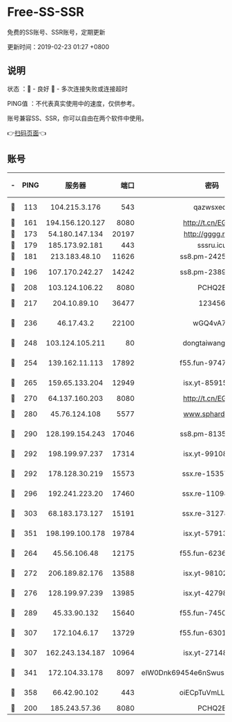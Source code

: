 # Free-SS-SSR

免费的SS账号、SSR账号，定期更新

更新时间：2019-02-23 01:27 +0800

## 说明

状态     ：🙂 - 良好 🙁 - 多次连接失败或连接超时

PING值   ：不代表真实使用中的速度，仅供参考。

账号兼容SS、SSR，你可以自由在两个软件中使用。

👉[扫码页面](https://liesauer.github.io/free-ss-ssr.github.io/)👈

## 账号

|-|PING|服务器|端口|密码|加密方式|区域|
|:----:|:----:|:-----:|-----:|:----:|:----:|:----:|
|🙂|113|104.215.3.176|543|qazwsxedc|aes-256-gcm|JP|
|🙂|161|194.156.120.127|8080|http://t.cn/EGJIyrl|rc4-md5|RU|
|🙂|173|54.180.147.134|20197|http://gggg.rocks|chacha20|KR|
|🙂|179|185.173.92.181|443|sssru.icu|rc4-md5|RU|
|🙂|181|213.183.48.10|11626|ss8.pm-24251801|rc4-md5|RU|
|🙂|196|107.170.242.27|14242|ss8.pm-23899495|aes-256-cfb|US|
|🙂|208|103.124.106.22|8080|PCHQ2E|rc4-md5|US|
|🙂|217|204.10.89.10|36477|123456|aes-256-cfb|US|
|🙂|236|46.17.43.2|22100|wGQ4vA7D|aes-256-gcm|RU|
|🙂|248|103.124.105.211|80|dongtaiwang.com|aes-256-cfb|US|
|🙂|254|139.162.11.113|17892|f55.fun-97471497|aes-256-cfb|SG|
|🙂|265|159.65.133.204|12949|isx.yt-85915065|aes-256-cfb|SG|
|🙂|270|64.137.160.203|8080|http://t.cn/EGJIyrl|rc4-md5|CA|
|🙂|280|45.76.124.108|5577|www.sphard.com|aes-256-cfb|AU|
|🙂|290|128.199.154.243|17046|ss8.pm-81354782|aes-256-cfb|SG|
|🙂|292|198.199.97.237|17314|isx.yt-99108938|aes-256-cfb|US|
|🙂|292|178.128.30.219|15573|ssx.re-15357088|aes-256-cfb|SG|
|🙂|296|192.241.223.20|17460|ssx.re-11098249|aes-256-cfb|US|
|🙂|303|68.183.173.127|15191|ssx.re-31278035|aes-256-cfb|US|
|🙂|351|198.199.100.178|19784|isx.yt-57913223|aes-256-cfb|US|
|🙂|264|45.56.106.48|12175|f55.fun-62365029|aes-256-cfb|US|
|🙂|272|206.189.82.176|13588|isx.yt-98102913|aes-256-cfb|SG|
|🙂|276|128.199.97.239|13985|isx.yt-42798024|aes-256-cfb|SG|
|🙂|289|45.33.90.132|15640|f55.fun-74501505|aes-256-cfb|US|
|🙂|307|172.104.6.17|13729|f55.fun-63016216|aes-256-cfb|US|
|🙂|307|162.243.134.187|10964|isx.yt-27148037|aes-256-cfb|US|
|🙂|341|172.104.33.178|8097|eIW0Dnk69454e6nSwuspv9DmS201tQ0D|aes-256-cfb|SG|
|🙂|358|66.42.90.102|443|oiECpTuVmLLxk4Ts|aes-256-cfb|US|
|🙁|200|185.243.57.36|8080|PCHQ2E|rc4-md5|US|
